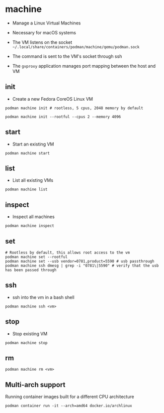 # machine

- Manage a Linux Virtual Machines
- Necessary for macOS systems

- The VM listens on the socket `~/.local/share/containers/podman/machine/qemu/podman.sock`
- The command is sent to the VM's socket through ssh
- The `gvproxy` application manages port mapping between the host and VM

## init

- Create a new Fedora CoreOS Linux VM

```shell
podman machine init # rootless, 5 cpus, 2048 memory by default

podman machine init --rootful --cpus 2 --memory 4096
```

## start

- Start an existing VM

```shell
podman machine start
```

## list

- List all existing VMs

```shell
podman machine list
```

## inspect

- Inspect all machines

```shell
podman machine inspect
```

## set

```shell
# Rootless by default, this allows root access to the vm
podman machine set --rootful
podman machine set --usb vendor=0781,product=5590 # usb passthrough
podman machine ssh dmesg | grep -i "0781\|5590" # verify that the usb has been passed through
```

## ssh

- ssh into the vm in a bash shell

```shell
podman machine ssh <vm>
```

## stop

- Stop existing VM

```shell
podman machine stop
```

## rm

```shell
podman machine rm <vm>
```

## Multi-arch support

Running container images built for a different CPU architecture

```shell
podman container run -it --arch=amd64 docker.io/archlinux
```
